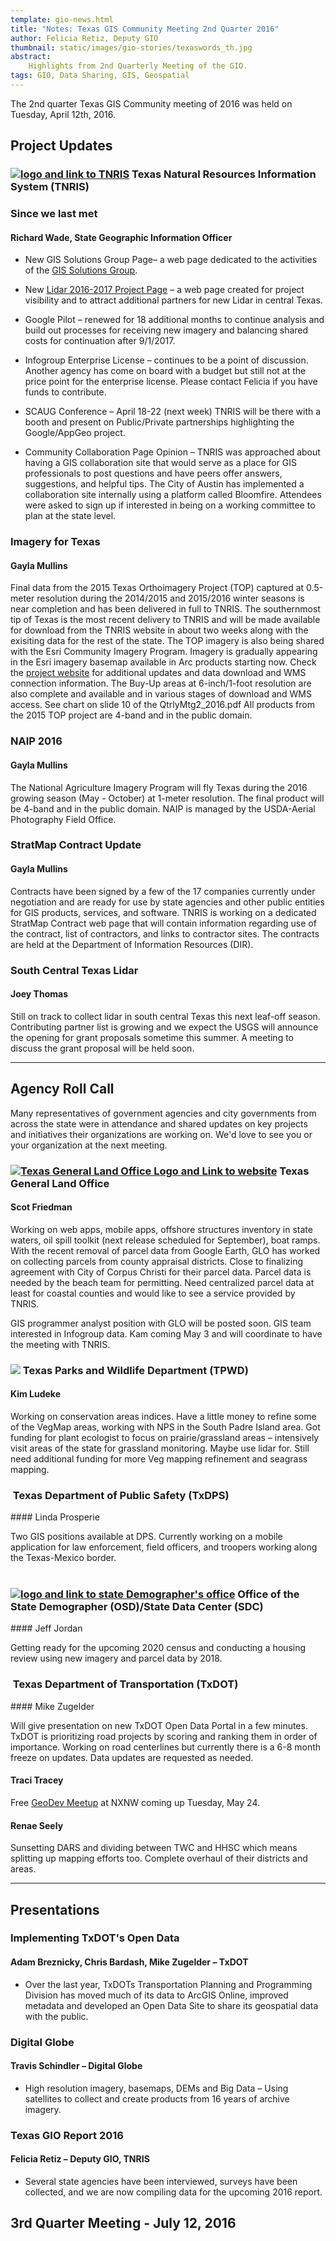 ```yaml
---
template: gio-news.html
title: "Notes: Texas GIS Community Meeting 2nd Quarter 2016"
author: Felicia Retiz, Deputy GIO
thumbnail: static/images/gio-stories/texaswords_th.jpg
abstract:
    Highlights from 2nd Quarterly Meeting of the GIO. 
tags: GIO, Data Sharing, GIS, Geospatial
---
```


<script async class="speakerdeck-embed" data-id="4184008e4c9b4254a3d5d2bd2407453a" data-ratio="1.33333333333333" src="//speakerdeck.com/assets/embed.js"></script>

<p class="lead">The 2nd quarter Texas GIS Community meeting of 2016 was held on Tuesday, April 12th, 2016.</p>

## Project Updates

<h3><a href="http://tnris.org"><img class="pull-right" src="{{m.link('static/images/gio-stories/logos/tnris_logo.png')}}" alt="logo and link to TNRIS"></a> Texas Natural Resources Information System (TNRIS)</h3> 

### Since we last met
#### Richard Wade, State Geographic Information Officer

-	New GIS Solutions Group Page– a web page dedicated to the activities of the [GIS Solutions Group](https://tnris.org/geographic-information-office/gis-solutions-group/).

-	New [Lidar 2016-2017 Project Page](https://tnris.org/2016-lidar-acquisition-project/) – a web page created for project visibility and to attract additional partners for new Lidar in central Texas.

-	Google Pilot – renewed for 18 additional months to continue analysis and build out processes for receiving new imagery and balancing shared costs for continuation after 9/1/2017. 

-	Infogroup Enterprise License – continues to be a point of discussion. Another agency has come on board with a budget but still not at the price point for the enterprise license. Please contact Felicia if you have funds to contribute.

-	SCAUG Conference – April 18-22 (next week) TNRIS will be there with a booth and present on Public/Private partnerships highlighting the Google/AppGeo project.

- Community Collaboration Page Opinion – TNRIS was approached about having a GIS collaboration site that would serve as a place for GIS professionals to post questions and have peers offer answers, suggestions, and helpful tips. The City of Austin has implemented a collaboration site internally using a platform called Bloomfire. Attendees were asked to sign up if interested in being on a working committee to plan at the state level. 

### Imagery for Texas	
#### Gayla Mullins

Final data from the 2015 Texas Orthoimagery Project (TOP) captured at 0.5-meter resolution during the 2014/2015 and 2015/2016 winter seasons is near completion and has been delivered in full to TNRIS. The southernmost tip of Texas is the most recent delivery to TNRIS and will be made available for download from the TNRIS website in about two weeks along with the exisiting data for the rest of the state. The TOP imagery is also being shared with the Esri Community Imagery Program. Imagery is gradually appearing in the Esri imagery basemap available in Arc products starting now. Check the [project website](https://tnris.org/2015-statewide-orthoimagery-project/) for additional updates and data download and WMS connection information.
The Buy-Up areas at 6-inch/1-foot resolution are also complete and available and in various stages of download and WMS access. See chart on slide 10 of the QtrlyMtg2_2016.pdf
All products from the 2015 TOP project are 4-band and in the public domain.

### NAIP 2016
#### Gayla Mullins

The National Agriculture Imagery Program will fly Texas during the 2016 growing season (May - October) at 1-meter resolution. The final product will be 4-band and in the public domain. NAIP is managed by the USDA-Aerial Photography Field Office.

### StratMap Contract Update	
#### Gayla Mullins

Contracts have been signed by a few of the 17 companies currently under negotiation and are ready for use by state agencies and other public entities for GIS products, services, and software. TNRIS is working on a dedicated StratMap Contract web page that will contain information regarding use of the contract, list of contractors, and links to contractor sites. The contracts are held at the Department of Information Resources (DIR).

### South Central Texas Lidar	
#### Joey Thomas

Still on track to collect lidar in south central Texas this next leaf-off season. Contributing partner list is growing and we expect the USGS will announce the opening for grant proposals sometime this summer. A meeting to discuss the grant proposal will be held soon. 


*****

## Agency Roll Call

<p class="lead">Many representatives of government agencies and city governments from across the state were in attendance and shared updates on key projects and initiatives their organizations are working on. We'd love to see you or your organization at the next meeting.</p>

<h3><a href="http://www.glo.texas.gov/"><img class="pull-right" alt="Texas General Land Office Logo and Link to website" src="{{m.link('static/images/gio-stories/logos/tx_glo_logo.jpg')}}"></a> Texas General Land Office</h3>

#### Scot Friedman
Working on web apps, mobile apps, offshore structures inventory in state waters, oil spill toolkit (next release scheduled for September), boat ramps. With the recent removal of parcel data from Google Earth, GLO has worked on collecting parcels from county appraisal districts. Close to finalizing agreement with City of Corpus Christi for their parcel data. Parcel data is needed by the beach team for permitting. Need centralized parcel data at least for coastal counties and would like to see a service provided by TNRIS.

GIS programmer analyst position with GLO will be posted soon. GIS team interested in Infogroup data. Kam coming May 3 and will coordinate to have the meeting with TNRIS.

<h3><a href="https://tpwd.texas.gov/"><img class="pull-right" src="{{m.link('static/images/gio-stories/logos/tpwd_logo.jpg')}}"></a> Texas Parks and Wildlife Department (TPWD)</h3>  

#### Kim Ludeke 
Working on conservation areas indices. Have a little money to refine some of the VegMap areas, working with NPS in the South Padre Island area. Got funding for plant ecologist to focus on prairie/grassland areas – intensively visit areas of the state for grassland monitoring. Maybe use lidar for. Still need additional funding for more Veg mapping refinement and seagrass mapping.


<h3><a href="http://www.dps.texas.gov/"><img class="pull-right" alt="" src="{{m.link('static/images/gio-stories/logos/tx_dps_logo.jpg')}}"></a> Texas Department of Public Safety (TxDPS)</h3> 
#### Linda Prosperie

Two GIS positions available at DPS. Currently working on a mobile application for law enforcement, field officers, and troopers working along the Texas-Mexico border.
<br>
<br>
<h3><a href="http://osd.state.tx.us"><img class="pull-right" src="{{m.link('static/images/gio-stories/logos/tx_demographer.jpg')}}" alt="logo and link to state Demographer's office"></a> Office of the State Demographer (OSD)/State Data Center (SDC)</h3>  
#### Jeff Jordan

Getting ready for the upcoming 2020 census and conducting a housing review using new imagery and parcel data by 2018.
<br>
<h3><a href="http://www.txdot.gov/"><img class="pull-right" alt="" src="{{m.link('static/images/gio-stories/logos/txdot_logo.jpg')}}"></a> Texas Department of Transportation (TxDOT)</h3> 
#### Mike Zugelder

Will give presentation on new TxDOT Open Data Portal in a few minutes. TxDOT is prioritizing road projects by scoring and ranking them in order of importance. Working on road centerlines but currently there is a 6-8 month freeze on updates. Data updates are requested as needed.

#### Traci Tracey

Free [GeoDev Meetup](http://www.meetup.com/DevMeetUpTexas/events/229771773/) at NXNW coming up Tuesday, May 24.

#### Renae Seely

Sunsetting DARS and dividing between TWC and HHSC which means splitting up mapping efforts too. Complete overhaul of their districts and areas. 

*******

## Presentations
### Implementing TxDOT's Open Data
#### Adam Breznicky, Chris Bardash, Mike Zugelder – TxDOT

- Over the last year, TxDOTs Transportation Planning and Programming Division has moved much of its data to ArcGIS Online, improved metadata and developed an Open Data Site to share its geospatial data with the public.

<script async class="speakerdeck-embed" data-id="3b89f49a24244a39a4159c861fabd0b5" data-ratio="1.33333333333333" src="//speakerdeck.com/assets/embed.js"></script>

### Digital Globe
#### Travis Schindler – Digital Globe

- High resolution imagery, basemaps, DEMs and Big Data – Using satellites to collect and create products from 16 years of archive imagery.

<script async class="speakerdeck-embed" data-id="032b53105c7c429cb4b0441139530481" data-ratio="1.33333333333333" src="//speakerdeck.com/assets/embed.js"></script>

### Texas GIO Report 2016
#### Felicia Retiz – Deputy GIO, TNRIS

- Several state agencies have been interviewed, surveys have been collected, and we are now compiling data for the upcoming 2016 report.

<script async class="speakerdeck-embed" data-id="36393f2141da4d39ba884e90f6426c7f" data-ratio="1.77777777777778" src="//speakerdeck.com/assets/embed.js"></script>

## 3rd Quarter Meeting - July 12, 2016
